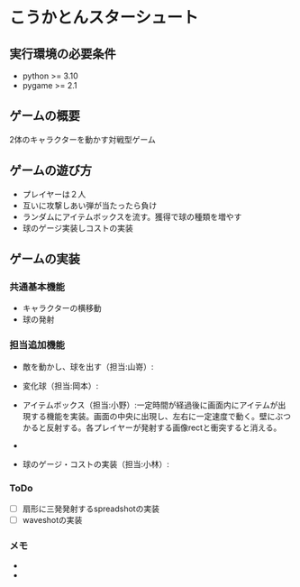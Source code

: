 # こうかとんスターシュート

## 実行環境の必要条件
* python >= 3.10
* pygame >= 2.1

## ゲームの概要
2体のキャラクターを動かす対戦型ゲーム

## ゲームの遊び方
* プレイヤーは２人
* 互いに攻撃しあい弾が当たったら負け
* ランダムにアイテムボックスを流す。獲得で球の種類を増やす
* 球のゲージ実装しコストの実装

## ゲームの実装
### 共通基本機能
* キャラクターの横移動
* 球の発射

### 担当追加機能
* 敵を動かし、球を出す（担当:山嵜）:
* 変化球（担当:岡本）:

* アイテムボックス（担当:小野）:一定時間が経過後に画面内にアイテムが出現する機能を実装。画面の中央に出現し、左右に一定速度で動く。壁にぶつかると反射する。各プレイヤーが発射する画像rectと衝突すると消える。

* 
* 球のゲージ・コストの実装（担当:小林）:
### ToDo
- [ ] 扇形に三発発射するspreadshotの実装
- [ ] waveshotの実装

### メモ
* 
* 
